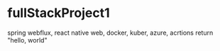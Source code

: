 # fullStackProject1
 spring webflux, react native web, docker, kuber, azure, acrtions
 return "hello, world"
